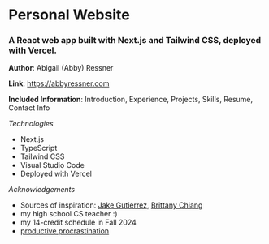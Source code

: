 # Personal Website
### A React web app built with Next.js and Tailwind CSS, deployed with Vercel.

**Author**: Abigail (Abby) Ressner

**Link**: https://abbyressner.com

**Included Information**: Introduction, Experience, Projects, Skills, Resume, Contact Info

*Technologies*
- Next.js
- TypeScript
- Tailwind CSS
- Visual Studio Code
- Deployed with Vercel


*Acknowledgements*
- Sources of inspiration: [Jake Gutierrez](https://jakegut.com), [Brittany Chiang](https://brittanychiang.com)
- my high school CS teacher :)
- my 14-credit schedule in Fall 2024
- [productive procrastination](https://solvingprocrastination.com/productive-procrastination/#:~:text=Productive%20procrastination%20also%20known%20as,much%20more%20important%20upcoming%20exam)
